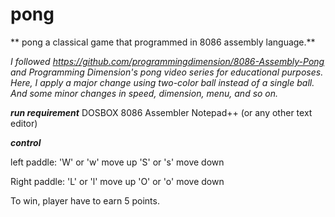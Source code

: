# pong
** pong a classical game that programmed in 8086 assembly language.**

_I followed https://github.com/programmingdimension/8086-Assembly-Pong and Programming Dimension's pong video series for educational purposes. Here, I apply a major change using two-color ball instead of a single ball. And some minor changes in speed, dimension, menu, and so on._

_**run requirement**_
DOSBOX
8086 Assembler
Notepad++ (or any other text editor)

_**control**_

left paddle:
'W' or 'w' move up
'S' or 's' move down

Right paddle:
'L' or 'l' move up
'O' or 'o' move down

To win, player have to earn 5 points.
